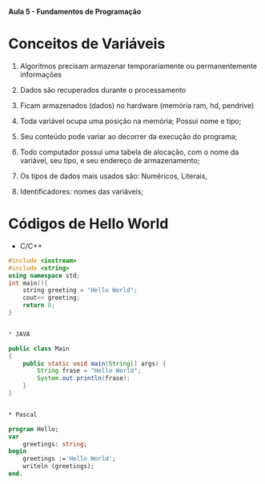**Aula 5 - Fundamentos de Programação**

# Conceitos de Variáveis

1. Algoritmos precisam armazenar temporariamente ou 	permanentemente informações

2. Dados são recuperados durante o processamento

3. Ficam armazenados (dados) no hardware (memória ram, hd, pendrive)

4. Toda variável ocupa uma posição na memória;
	Possui nome e tipo;

5. Seu conteúdo pode variar ao decorrer da execução do programa;

6. Todo computador possui uma tabela de alocação, com o nome da variável, seu tipo, e seu endereço de armazenamento;

7. Os tipos de dados mais usados são: Numéricos, Literais, 

8. Identificadores: nomes das variáveis;

# Códigos de Hello World

* C/C++

```c++
#include <iostream>
#include <string>
using namespace std;
int main(){
	string greeting = "Hello World";
	cout<< greeting;
	return 0;
}
```

```JAVA

* JAVA

public class Main
{
	public static void main(String[] args) {
		String frase = "Hello World";
    	System.out.println(frase);
	}
}
```
```Pascal

* Pascal

program Hello;
var
	greetings: string;
begin
	greetings :='Hello World';
	writeln (greetings);
end.
```